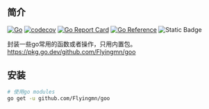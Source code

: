 ## 简介
[![Go](https://github.com/Flyingmn/goo/actions/workflows/main.yml/badge.svg)](https://github.com/Flyingmn/goo/actions/workflows/main.yml) [![codecov](https://codecov.io/github/Flyingmn/goo/graph/badge.svg?token=UL045K7ESR)](https://codecov.io/github/Flyingmn/goo) [![Go Report Card](https://goreportcard.com/badge/github.com/Flyingmn/goo)](https://goreportcard.com/report/github.com/Flyingmn/goo) [![Go Reference](https://pkg.go.dev/badge/github.com/Flyingmn/goo.svg)](https://pkg.go.dev/github.com/Flyingmn/goo) ![Static Badge](https://img.shields.io/badge/License-MIT-blue)

封装一些go常用的函数或者操作，只用内置包。https://pkg.go.dev/github.com/Flyingmn/goo
## 安装

```bash
# 使用go modules
go get -u github.com/Flyingmn/goo
```
